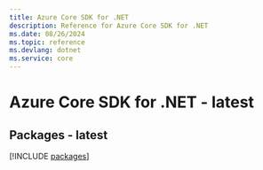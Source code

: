 ```yaml
---
title: Azure Core SDK for .NET
description: Reference for Azure Core SDK for .NET
ms.date: 08/26/2024
ms.topic: reference
ms.devlang: dotnet
ms.service: core
---
```

# Azure Core SDK for .NET - latest
## Packages - latest
[!INCLUDE [packages](core-index.md)]
